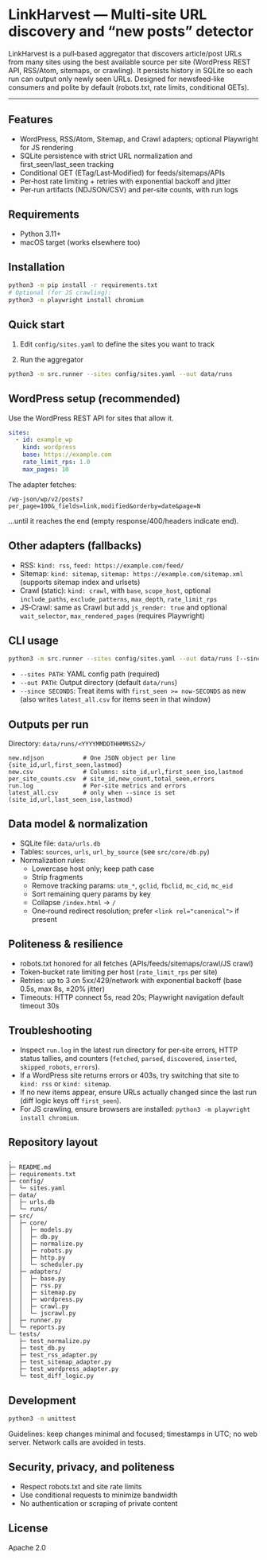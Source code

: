 # LinkHarvest — Multi‑site URL discovery and “new posts” detector

LinkHarvest is a pull‑based aggregator that discovers article/post URLs from many sites using the best available source per site (WordPress REST API, RSS/Atom, sitemaps, or crawling). It persists history in SQLite so each run can output only newly seen URLs. Designed for newsfeed‑like consumers and polite by default (robots.txt, rate limits, conditional GETs).

---

## Features

- WordPress, RSS/Atom, Sitemap, and Crawl adapters; optional Playwright for JS rendering
- SQLite persistence with strict URL normalization and first_seen/last_seen tracking
- Conditional GET (ETag/Last‑Modified) for feeds/sitemaps/APIs
- Per‑host rate limiting + retries with exponential backoff and jitter
- Per‑run artifacts (NDJSON/CSV) and per‑site counts, with run logs

## Requirements

- Python 3.11+
- macOS target (works elsewhere too)

## Installation

```bash
python3 -m pip install -r requirements.txt
# Optional (for JS crawling):
python3 -m playwright install chromium
```

## Quick start

1) Edit `config/sites.yaml` to define the sites you want to track

2) Run the aggregator

```bash
python3 -m src.runner --sites config/sites.yaml --out data/runs
```

## WordPress setup (recommended)

Use the WordPress REST API for sites that allow it.

```yaml
sites:
  - id: example_wp
    kind: wordpress
    base: https://example.com
    rate_limit_rps: 1.0
    max_pages: 10
```

The adapter fetches:

```
/wp-json/wp/v2/posts?per_page=100&_fields=link,modified&orderby=date&page=N
```

…until it reaches the end (empty response/400/headers indicate end).

## Other adapters (fallbacks)

- RSS: `kind: rss`, `feed: https://example.com/feed/`
- Sitemap: `kind: sitemap`, `sitemap: https://example.com/sitemap.xml` (supports sitemap index and urlsets)
- Crawl (static): `kind: crawl`, with `base`, `scope_host`, optional `include_paths`, `exclude_patterns`, `max_depth`, `rate_limit_rps`
- JS‑Crawl: same as Crawl but add `js_render: true` and optional `wait_selector`, `max_rendered_pages` (requires Playwright)

## CLI usage

```bash
python3 -m src.runner --sites config/sites.yaml --out data/runs [--since SECONDS]
```

- `--sites PATH`: YAML config path (required)
- `--out PATH`: Output directory (default `data/runs`)
- `--since SECONDS`: Treat items with `first_seen >= now-SECONDS` as new (also writes `latest_all.csv` for items seen in that window)

## Outputs per run

Directory: `data/runs/<YYYYMMDDTHHMMSSZ>/`

```
new.ndjson           # One JSON object per line {site_id,url,first_seen,lastmod}
new.csv              # Columns: site_id,url,first_seen_iso,lastmod
per_site_counts.csv  # site_id,new_count,total_seen,errors
run.log              # Per‑site metrics and errors
latest_all.csv       # only when --since is set (site_id,url,last_seen_iso,lastmod)
```

## Data model & normalization

- SQLite file: `data/urls.db`
- Tables: `sources`, `urls`, `url_by_source` (see `src/core/db.py`)
- Normalization rules:
  - Lowercase host only; keep path case
  - Strip fragments
  - Remove tracking params: `utm_*`, `gclid`, `fbclid`, `mc_cid`, `mc_eid`
  - Sort remaining query params by key
  - Collapse `/index.html` → `/`
  - One‑round redirect resolution; prefer `<link rel="canonical">` if present

## Politeness & resilience

- robots.txt honored for all fetches (APIs/feeds/sitemaps/crawl/JS crawl)
- Token‑bucket rate limiting per host (`rate_limit_rps` per site)
- Retries: up to 3 on 5xx/429/network with exponential backoff (base 0.5s, max 8s, ±20% jitter)
- Timeouts: HTTP connect 5s, read 20s; Playwright navigation default timeout 30s

## Troubleshooting

- Inspect `run.log` in the latest run directory for per‑site errors, HTTP status tallies, and counters (`fetched`, `parsed`, `discovered`, `inserted`, `skipped_robots`, `errors`).
- If a WordPress site returns errors or 403s, try switching that site to `kind: rss` or `kind: sitemap`.
- If no new items appear, ensure URLs actually changed since the last run (diff logic keys off `first_seen`).
- For JS crawling, ensure browsers are installed: `python3 -m playwright install chromium`.

## Repository layout

```
.
├─ README.md
├─ requirements.txt
├─ config/
│  └─ sites.yaml
├─ data/
│  ├─ urls.db
│  └─ runs/
├─ src/
│  ├─ core/
│  │  ├─ models.py
│  │  ├─ db.py
│  │  ├─ normalize.py
│  │  ├─ robots.py
│  │  ├─ http.py
│  │  └─ scheduler.py
│  ├─ adapters/
│  │  ├─ base.py
│  │  ├─ rss.py
│  │  ├─ sitemap.py
│  │  ├─ wordpress.py
│  │  ├─ crawl.py
│  │  └─ jscrawl.py
│  ├─ runner.py
│  └─ reports.py
└─ tests/
   ├─ test_normalize.py
   ├─ test_db.py
   ├─ test_rss_adapter.py
   ├─ test_sitemap_adapter.py
   ├─ test_wordpress_adapter.py
   └─ test_diff_logic.py
```

## Development

```bash
python3 -m unittest
```

Guidelines: keep changes minimal and focused; timestamps in UTC; no web server. Network calls are avoided in tests.

## Security, privacy, and politeness

- Respect robots.txt and site rate limits
- Use conditional requests to minimize bandwidth
- No authentication or scraping of private content

## License

Apache 2.0